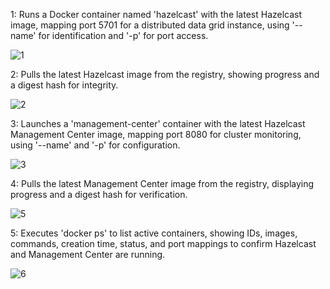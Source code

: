 
1: Runs a Docker container named 'hazelcast' with the latest Hazelcast image, mapping port 5701 for a distributed data grid instance, using '--name' for identification and '-p' for port access.

![1](https://github.com/user-attachments/assets/1be6d8eb-9a62-46d9-baa9-1d2c5030d2c9)

2: Pulls the latest Hazelcast image from the registry, showing progress and a digest hash for integrity.

![2](https://github.com/user-attachments/assets/85f4d875-73e9-45da-a697-de6861be9d94)

3: Launches a 'management-center' container with the latest Hazelcast Management Center image, mapping port 8080 for cluster monitoring, using '--name' and '-p' for configuration.

![3](https://github.com/user-attachments/assets/40b2f656-09da-4c45-83ba-2db14090dd9f)

4: Pulls the latest Management Center image from the registry, displaying progress and a digest hash for verification.

![5](https://github.com/user-attachments/assets/8e4c75e1-a627-4ec9-8c60-7bc76cec9aa3)

5: Executes 'docker ps' to list active containers, showing IDs, images, commands, creation time, status, and port mappings to confirm Hazelcast and Management Center are running.

![6](https://github.com/user-attachments/assets/97f0c24b-3f7a-4ce7-a685-c029cf977276)
